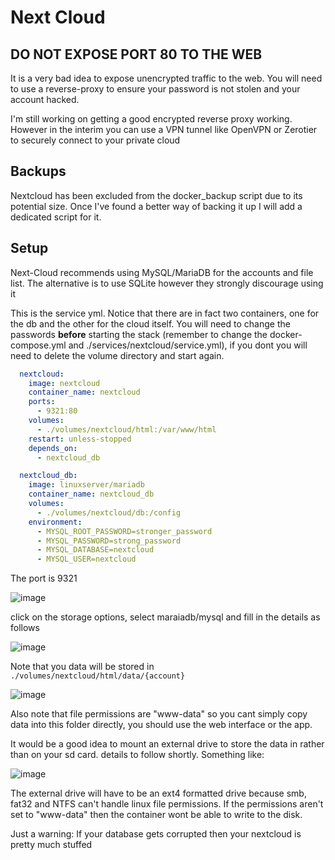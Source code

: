 # Next Cloud
## DO NOT EXPOSE PORT 80 TO THE WEB

It is a very bad idea to expose unencrypted traffic to the web. You will need to use a reverse-proxy to ensure your password is not stolen and your account hacked.

I'm still working on getting a good encrypted reverse proxy working. However in the interim you can use a VPN tunnel like OpenVPN or Zerotier to securely connect to your private cloud

## Backups

Nextcloud has been excluded from the docker_backup script due to its potential size. Once I've found a better way of backing it up I will add a dedicated script for it.

## Setup

Next-Cloud recommends using MySQL/MariaDB for the accounts and file list. The alternative is to use SQLite however they strongly discourage using it

This is the service yml. Notice that there are in fact two containers, one for the db and the other for the cloud itself. You will need to change the passwords **before** starting the stack (remember to change the docker-compose.yml and ./services/nextcloud/service.yml), if you dont you will need to delete the volume directory and start again.

```yml
  nextcloud:
    image: nextcloud
    container_name: nextcloud
    ports:
      - 9321:80
    volumes:
      - ./volumes/nextcloud/html:/var/www/html
    restart: unless-stopped
    depends_on: 
      - nextcloud_db

  nextcloud_db:
    image: linuxserver/mariadb
    container_name: nextcloud_db
    volumes:
      - ./volumes/nextcloud/db:/config
    environment:
      - MYSQL_ROOT_PASSWORD=stronger_password
      - MYSQL_PASSWORD=strong_password
      - MYSQL_DATABASE=nextcloud
      - MYSQL_USER=nextcloud

```

The port is 9321

![image](https://user-images.githubusercontent.com/46672225/69730546-f2ede200-1130-11ea-97f4-0f4f81d08fad.png)

click on the storage options, select maraiadb/mysql and fill in the details as follows

![image](https://user-images.githubusercontent.com/46672225/69731273-46acfb00-1132-11ea-9b10-579bb8b3dd9a.png)

Note that you data will be stored in `./volumes/nextcloud/html/data/{account}`

![image](https://user-images.githubusercontent.com/46672225/69732101-b1ab0180-1133-11ea-95dc-8a2e6fb80536.png)

Also note that file permissions are "www-data" so you cant simply copy data into this folder directly, you should use the web interface or the app.

It would be a good idea to mount an external drive to store the data in rather than on your sd card. details to follow shortly. Something like:

![image](https://user-images.githubusercontent.com/46672225/69873297-a3d6b700-12c0-11ea-98c9-40f358137b77.png)

The external drive will have to be an ext4 formatted drive because smb, fat32 and NTFS can't handle linux file permissions. If the permissions aren't set to "www-data" then the container wont be able to write to the disk.

Just a warning: If your database gets corrupted then your nextcloud is pretty much stuffed